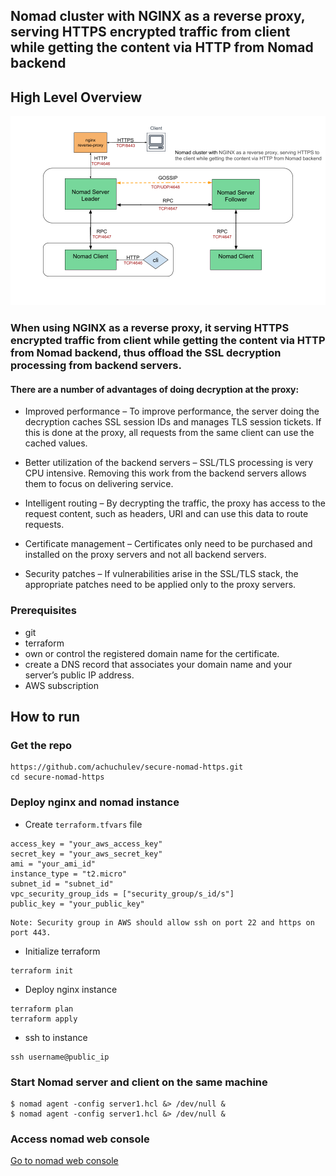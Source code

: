 ## Nomad cluster with NGINX as a reverse proxy, serving HTTPS encrypted traffic from client while getting the content via HTTP from Nomad backend

## High Level Overview

<img src="diagrams/nginx-reverse-proxy-nomad.png" />

### When using NGINX as a reverse proxy, it serving HTTPS encrypted traffic from client while getting the content via HTTP from Nomad backend, thus offload the SSL decryption processing from backend servers. 

#### There are a number of advantages of doing decryption at the proxy:

- Improved performance – To improve performance, the server doing the decryption caches SSL session IDs and manages TLS session tickets. If this is done at the proxy, all requests from the same client can use the cached values.

- Better utilization of the backend servers – SSL/TLS processing is very CPU intensive. Removing this work from the backend servers allows them to focus on delivering service.

- Intelligent routing – By decrypting the traffic, the proxy has access to the request content, such as headers, URI and can use this data to route requests.

- Certificate management – Certificates only need to be purchased and installed on the proxy servers and not all backend servers.

- Security patches – If vulnerabilities arise in the SSL/TLS stack, the appropriate patches need to be applied only to the proxy servers.

### Prerequisites

- git
- terraform
- own or control the registered domain name for the certificate.
- create a DNS record that associates your domain name and your server’s public IP address.
- AWS subscription

## How to run

### Get the repo

```
https://github.com/achuchulev/secure-nomad-https.git
cd secure-nomad-https
```
### Deploy nginx and nomad instance

- Create `terraform.tfvars` file

```
access_key = "your_aws_access_key"
secret_key = "your_aws_secret_key"
ami = "your_ami_id"
instance_type = "t2.micro"
subnet_id = "subnet_id"
vpc_security_group_ids = ["security_group/s_id/s"]
public_key = "your_public_key"
```

```
Note: Security group in AWS should allow ssh on port 22 and https on port 443.
```

- Initialize terraform
```
terraform init
```

- Deploy nginx instance

```
terraform plan
terraform apply
```

- ssh to instance

```
ssh username@public_ip
```

### Start Nomad server and client on the same machine

```
$ nomad agent -config server1.hcl &> /dev/null &
$ nomad agent -config server1.hcl &> /dev/null &
```

### Access nomad web console

[Go to nomad web console](https://your_instance_dns)
